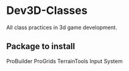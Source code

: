 # Dev3D-Classes
All class practices in 3d game development.


## Package to install

ProBuilder
ProGrids
TerrainTools
Input System